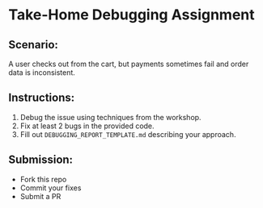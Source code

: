 # Take-Home Debugging Assignment

## Scenario:

A user checks out from the cart, but payments sometimes fail and order data is inconsistent.

## Instructions:

1. Debug the issue using techniques from the workshop.
2. Fix at least 2 bugs in the provided code.
3. Fill out `DEBUGGING_REPORT_TEMPLATE.md` describing your approach.

## Submission:

- Fork this repo
- Commit your fixes
- Submit a PR
